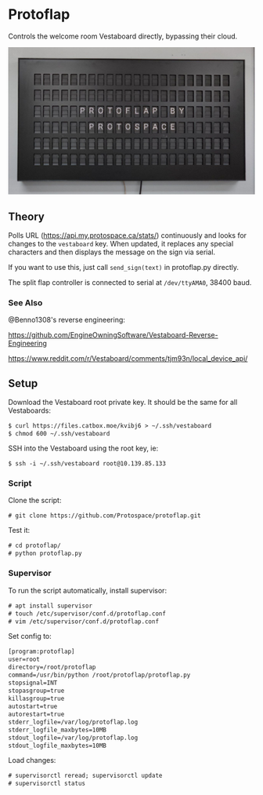 # Protoflap

Controls the welcome room Vestaboard directly, bypassing their cloud.

![a split flap display with the words "PROTOFLAP BY PROTOSPACE"](media/signpic.jpg)

## Theory

Polls URL (https://api.my.protospace.ca/stats/) continuously and looks for
changes to the `vestaboard` key. When updated, it replaces any special
characters and then displays the message on the sign via serial.

If you want to use this, just call `send_sign(text)` in protoflap.py directly.

The split flap controller is connected to serial at `/dev/ttyAMA0`, 38400 baud.

### See Also

@Benno1308's reverse engineering:

https://github.com/EngineOwningSoftware/Vestaboard-Reverse-Engineering

https://www.reddit.com/r/Vestaboard/comments/tjm93n/local_device_api/

## Setup

Download the Vestaboard root private key. It should be the same for all
Vestaboards:

```
$ curl https://files.catbox.moe/kvibj6 > ~/.ssh/vestaboard
$ chmod 600 ~/.ssh/vestaboard
```

SSH into the Vestaboard using the root key, ie:

```
$ ssh -i ~/.ssh/vestaboard root@10.139.85.133
```

### Script

Clone the script:

```
# git clone https://github.com/Protospace/protoflap.git
```

Test it:

```
# cd protoflap/
# python protoflap.py
```

### Supervisor

To run the script automatically, install supervisor:

```
# apt install supervisor
# touch /etc/supervisor/conf.d/protoflap.conf
# vim /etc/supervisor/conf.d/protoflap.conf
```

Set config to:

```
[program:protoflap]
user=root
directory=/root/protoflap
command=/usr/bin/python /root/protoflap/protoflap.py
stopsignal=INT
stopasgroup=true
killasgroup=true
autostart=true
autorestart=true
stderr_logfile=/var/log/protoflap.log
stderr_logfile_maxbytes=10MB
stdout_logfile=/var/log/protoflap.log
stdout_logfile_maxbytes=10MB
```

Load changes:

```
# supervisorctl reread; supervisorctl update
# supervisorctl status
```

